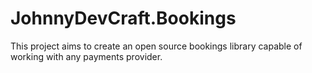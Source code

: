 # JohnnyDevCraft.Bookings
This project aims to create an open source bookings library capable of working with any payments provider.
